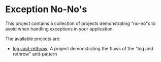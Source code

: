 # Exception No-No's

This project contains a collection of projects demonstrating "no-no"s to avoid when handling exceptions in your application.

The available projects are:

* [log-and-rethrow](./log-and-rethrow): A project demonstrating the flaws of the "log and rethrow" anti-pattern